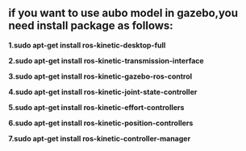 ## if you want to use aubo model in gazebo,you need install package as follows: ##

**1.sudo apt-get install ros-kinetic-desktop-full**  

**2.sudo apt-get install ros-kinetic-transmission-interface**  

**3.sudo apt-get install ros-kinetic-gazebo-ros-control**  

**4.sudo apt-get install ros-kinetic-joint-state-controller**  

**5.sudo apt-get install ros-kinetic-effort-controllers**  

**6.sudo apt-get install ros-kinetic-position-controllers**  

**7.sudo apt-get install ros-kinetic-controller-manager**



